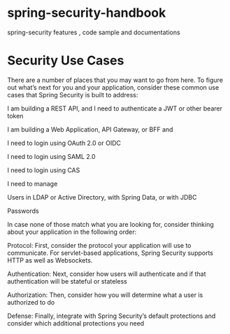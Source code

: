 # spring-security-handbook
spring-security features , code sample and documentations


# Security Use Cases
There are a number of places that you may want to go from here. To figure out what’s next for you and your application, consider these common use cases that Spring Security is built to address:

I am building a REST API, and I need to authenticate a JWT or other bearer token

I am building a Web Application, API Gateway, or BFF and

I need to login using OAuth 2.0 or OIDC

I need to login using SAML 2.0

I need to login using CAS

I need to manage

Users in LDAP or Active Directory, with Spring Data, or with JDBC

Passwords

In case none of those match what you are looking for, consider thinking about your application in the following order:

Protocol: First, consider the protocol your application will use to communicate. For servlet-based applications, Spring Security supports HTTP as well as Websockets.

Authentication: Next, consider how users will authenticate and if that authentication will be stateful or stateless

Authorization: Then, consider how you will determine what a user is authorized to do

Defense: Finally, integrate with Spring Security’s default protections and consider which additional protections you need
